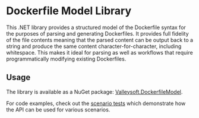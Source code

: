# Dockerfile Model Library

This .NET library provides a structured model of the Dockerfile syntax for the purposes of parsing and generating Dockerfiles. It provides full fidelity of the file contents meaning that the parsed content can be output back to a string and produce the same content character-for-character, including whitespace. This makes it ideal for parsing as well as workflows that require programmatically modifying existing Dockerfiles.

## Usage

The library is available as a NuGet package: [Valleysoft.DockerfileModel](https://www.nuget.org/packages/Valleysoft.DockerfileModel/).

For code examples, check out the [scenario tests](https://github.com/mthalman/DockerfileModel/blob/main/src/Valleysoft.DockerfileModel.Tests/ScenarioTests.cs) which demonstrate how the API can be used for various scenarios.
